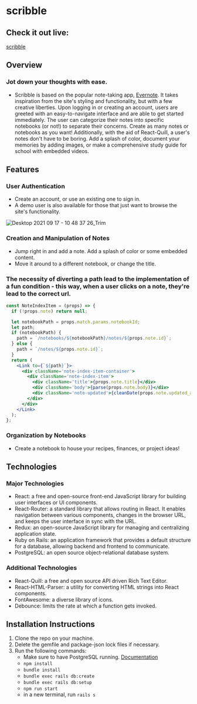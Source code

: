 # scribble

## Check it out live:

[scribble](https://scr-bble.herokuapp.com/#/)

## Overview

### Jot down your thoughts with ease.

- Scribble is based on the popular note-taking app, [Evernote](http://evernote.com). It takes inspiration from the site's styling and functionality, but with a few creative liberties. Upon logging in or creating an account, users are greeted with an easy-to-navigate interface and are able to get started immediately. The user can categorize their notes into specific notebooks (or not!) to separate their concerns. Create as many notes or notebooks as you want! Additionally, with the aid of React-Quill, a user's notes don't have to be boring. Add a splash of color, document your memories by adding images, or make a comprehensive study guide for school with embedded videos.

## Features

### User Authentication

- Create an account, or use an existing one to sign in.
- A demo user is also available for those that just want to browse the site's functionality.

![Desktop 2021 09 17 - 10 48 37 26_Trim](https://user-images.githubusercontent.com/85643458/133842517-05280ffe-0715-411d-a468-d1208af64b49.gif)

### Creation and Manipulation of Notes

- Jump right in and add a note. Add a splash of color or some embedded content.
- Move it around to a different notebook, or change the title.

### The necessity of diverting a path lead to the implementation of a fun condition - this way, when a user clicks on a note, they're lead to the correct url.

```jsx
const NoteIndexItem = (props) => {
  if (!props.note) return null;

  let notebookPath = props.match.params.notebookId;
  let path;
  if (notebookPath) {
    path = `/notebooks/${notebookPath}/notes/${props.note.id}`;
  } else {
    path = `/notes/${props.note.id}`;
  }
  return (
    <Link to={`${path}`}>
      <div className='note-index-item-container'>
        <div className='note-index-item'>
          <div className='title'>{props.note.title}</div>
          <div className='body'>{parse(props.note.body)}</div>
          <div className='note-updated'>{cleanDate(props.note.updated_at)}</div>
        </div>
      </div>
    </Link>
  );
};
```

### Organization by Notebooks

- Create a notebook to house your recipes, finances, or project ideas!

## Technologies

### Major Technologies

- React: a free and open-source front-end JavaScript library for building user interfaces or UI components.
- React-Router: a standard library that allows routing in React. It enables navigation between various components, changes in the browser URL, and keeps the user interface in sync with the URL.
- Redux: an open-source JavaScript library for managing and centralizing application state.
- Ruby on Rails: an application framework that provides a default structure for a database, allowing backend and frontend to communicate.
- PostgreSQL: an open source object-relational database system.

### Additional Technologies

- React-Quill: a free and open source API driven Rich Text Editor.
- React-HTML-Parser: a utility for converting HTML strings into React components.
- FontAwesome: a diverse library of icons.
- Debounce: limits the rate at which a function gets invoked.

## Installation Instructions

1. Clone the repo on your machine.
2. Delete the gemfile and package-json lock files if necessary.
3. Run the following commands:
   - Make sure to have PostgreSQL running. [Documentation](https://www.postgresql.org/docs/9.3/tutorial-install.html)
   - `npm install`
   - `bundle install`
   - `bundle exec rails db:create`
   - `bundle exec rails db:setup`
   - `npm run start`
   - in a new terminal, run `rails s`
